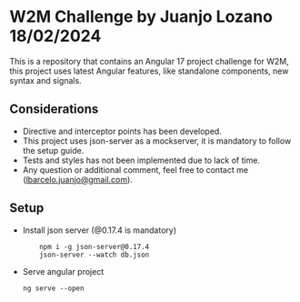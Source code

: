 # W2M Challenge by Juanjo Lozano 18/02/2024

This is a repository that contains an Angular 17 project challenge for W2M, this project uses latest Angular features, like standalone components, new syntax and signals.

## Considerations

* Directive and interceptor points has been developed.
* This project uses json-server as a mockserver, it is mandatory to follow the setup guide.
* Tests and styles has not been implemented due to lack of time.
* Any question or additional comment, feel free to contact me (lbarcelo.juanjo@gmail.com).

## Setup

* Install json server (@0.17.4 is mandatory)

    ```
        npm i -g json-server@0.17.4
        json-server --watch db.json
    ```

* Serve angular project

     ```
     ng serve --open
     ```